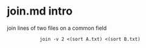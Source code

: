 # join.md intro

join lines of two files on a common field

				join -v 2 <(sort A.txt) <(sort B.txt)
